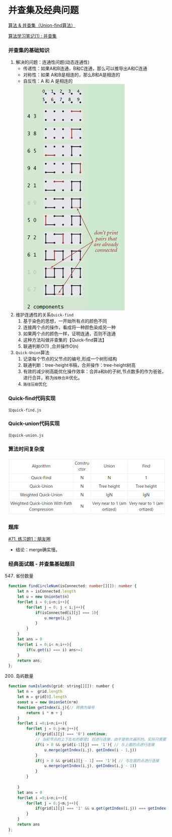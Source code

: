 # 并查集及经典问题

[算法 & 并查集（Union-find算法）](https://blog.csdn.net/ayydead/article/details/107696502)

[算法学习笔记(1) : 并查集](https://zhuanlan.zhihu.com/p/93647900)
### 并查集的基础知识
1. 解决的问题：连通性问题(动态连通性)
    - 传递性：如果A和B连通，B和C连通，那么可以推导出A和C连通
    - 对称性：如果 A和B是相连的，那么B和A是相连的
    - 自反性：A 和 A 是相连的
![image](./images/bingchaji.png)
2. 维护连通性的关系`Quick-find`
    1. 基于染色的思想，一开始所有点的颜色不同
    2. 连接两个点的操作，看成将一种颜色染成另一种
    3. 如果两个点的颜色一样，证明连通，否则不连通
    4. 这种方法叫做并查集的【Quick-find算法】
    5. 联通判断O(1) ,合并操作O(n)
3. `Quick-Union`算法
    1. 记录每个节点的父节点的编号,形成一个树形结构
    2. 联通判断：tree-height书稿，合并操作：tree-height树高
    3. 有效的减少树高能优化操作效率：合并a和b的子树,节点数多的作为爸爸，进行合并，称为`按秩合并`优化。
    4. `路径压缩`优化

### Quick-find代码实现
    见quick-find.js
### Quick-union代码实现
    见quick-union.js

### 算法时间复杂度
![image](./images/time-complexity.png)
### 题库
[#71. 练习题1：朋友圈](https://oj.haizeix.com/problem/71)
- 结论：merge确实慢。
### 经典面试题 - 并查集基础题目
547. 省份数量
```ts
function findCircleNum(isConnected: number[][]): number {
    let n = isConnected.length
    let u = new UnionSet(n)
    for(let i = 0;i<n;i++){
        for(let j = 0; j < i;j++){
            if(isConnected[i][j] === 1){
                u.merge(i,j)
            }
        }
    }
    let ans = 0
    for(let i = 0;i< n;i++){
        if(u.get(i) === i) ans+=1
    }
    return ans;
};
```
200. 岛屿数量
```js
function numIslands(grid: string[][]): number {
    let n =  grid.length
    let m = grid[0].length
    const u = new UnionSet(n*m)
    function getIndex(i,j){// 转换为编号
        return i * m + j
    }
    for(let i =0;i<n;i++){
        for(let j = 0;j<m;j++){
            if(grid[i][j] === '0') continue;
            // 当前节点的上下左右的都是1 则进行连接，由于是依次遍历的，实际只需要当前节点的左，上为1 就进行连接
            if(i > 0 && grid[i-1][j] === '1'){ // 与上面的点进行连接
                u.merge(getIndex(i,j), getIndex(i - 1,j))
            }
            if(j > 0 && grid[i][j - 1] === '1'){ // 与左面的点进行连接
                u.merge(getIndex(i,j), getIndex(i,j - 1))
            }
        }

    }
    let ans = 0
    for(let i =0;i<n;i++){
        for(let j = 0;j<m;j++){
            if(grid[i][j] === '1' && u.get(getIndex(i,j)) === getIndex(i,j)) ans+=1
        }
    }
    return ans
};
```
### 



